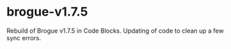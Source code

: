 # brogue-v1.7.5
Rebuild of Brogue v1.7.5 in Code Blocks. Updating of code to clean up a few sync errors.
